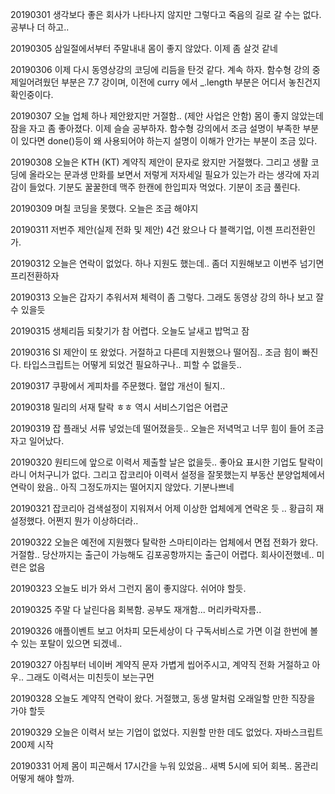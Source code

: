 20190301 생각보다 좋은 회사가 나타나지 않지만 그렇다고 죽음의 길로 갈 수는 없다. 공부나 더 하고..  

20190305 삼일절에서부터 주말내내 몸이 좋지 않았다. 이제 좀 살것 같네

20190306 이제 다시 동영상강의 코딩에 리듬을 탄것 같다. 계속 하자.
함수형 강의 중 제일어려웠던 부분은 7.7 강이며, 이전에 curry 에서 _.length 부분은 어디서 놓친건지 확인중이다.

20190307 오늘 업체 하나 제안왔지만 거절함.. (제안 사업은 안함) 몸이 좋지 않았는데 잠을 자고 좀 좋아졌다. 이제 슬슬 공부하자. 함수형 강의에서 조금 설명이 부족한 부분이 있다면 
done()등이 왜 사용되어야 하는지 설명이 이해가 안가는 부분이 조금 있다. 

20190308 오늘은 KTH (KT) 계약직 제안이 문자로 왔지만 거절했다. 그리고 생활 코딩에 올라오는 문과생 만화를 보면서 저렇게 저자세일 필요가 있는가 라는 생각에 자괴감이 들었다. 기분도 꿀꿀한데 맥주 한캔에 한입피자 먹었다. 기분이 조금 풀린다.

20190309 며칠 코딩을 못했다. 오늘은 조금 해야지

20190311 저번주 제안(실제 전화 및 제안) 4건 왔으나 다 블랙기업, 이젠 프리전환인가.

20190312 오늘은 연락이 없었다. 하나 지원도 했는데.. 좀더 지원해보고 이번주 넘기면 프리전환하자  

20190313 오늘은 갑자기 추워서져 체력이 좀 그렇다. 그래도 동영상 강의 하나 보고 잘 수 있을듯

20190315 생체리듬 되찾기가 참 어렵다. 오늘도 날새고 밥먹고 잠

20190316 SI 제안이 또 왔었다. 거절하고 다른데 지원했으나 떨어짐.. 조금 힘이 빠진다. 타입스크립트는 어떻게 되었건 필요하구나.. 피할 수 없을듯.. 

20190317 쿠팡에서 게피차를 주문했다. 혈압 개선이 될지.. 

20190318 밀리의 서재 탈락 ㅎㅎ 역시 서비스기업은 어렵군

20190319 잡 플래닛 서류 넣었는데 떨어졌을듯.. 오늘은 저녁먹고 너무 힘이 들어 조금자고 일어났다.

20190320 원티드에 앞으로 이력서 제출할 날은 없을듯.. 좋아요 표시한 기업도 탈락이라니 어처구니가 없다. 그리고 잡코리아 이력서 설정을 잘못했는지 부동산 분양업체에서 연락이 왔음..
아직 그정도까지는 떨어지지 않았다. 기분나쁘네

20190321 잡코리아 검색설정이 지워져서 어제 이상한 업체에게 연락온 듯 .. 황급히 재설정했다. 
어쩐지 뭔가 이상하더라.. 

20190322 오늘은 예전에 지원했다 탈락한 스마티이라는 업체에서 면접 전화가 왔다. 거절함.. 당산까지는 출근이 가능해도 김포공항까지는 출근이 어렵다. 회사이전했네.. 미련은 없음 

20190323 오늘도 비가 와서 그런지 몸이 좋지않다. 쉬어야 할듯.

20190325 주말 다 날린다음 회복함. 공부도 재개함... 머리카락자름.. 

20190326 애플이벤트 보고 어차피 모든세상이 다 구독서비스로 가면 이걸 한번에 볼 수 있는 포탈이 있으면 되겠네..

20190327 아침부터 네이버 계약직 문자 가볍게 씹어주시고, 계약직 전화 거절하고 아우.. 그래도 이력서는 미친듯이 보는구먼

20190328 오늘도 계약직 연락이 왔다. 거절했고, 동생 말처럼 오래일할 만한 직장을 가야 할듯

20190329 오늘은 이력서 보는 기업이 없었다. 지원할 만한 데도 없었다. 자바스크립트 200제 시작

20190331 어제 몸이 피곤해서 17시간을 누워 있었음.. 새벽 5시에 되어 회복.. 몸관리 어떻게 해야 할까.
